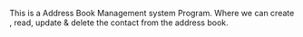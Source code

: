 This is a Address Book Management system Program. Where we can create , read, update & delete the contact from the address book.

